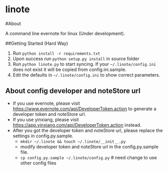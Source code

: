 # linote

#About

A command line evernote for linux (Under development).

##Getting Started (Hard Way)

1. Run `python install -r requirements.txt`
2. Upon success run `python setup.py install` in source folder
3. Run `python linote.py` to start syncing. If your `~/.linote/config.ini` does not exist it will be copied from config.ini.sample.
4. Edit the defaults in `~/.linote/config.ini` to show correct parameters. 

## About config developer and noteStore url

  - If you use evernote, please visit https://www.evernote.com/api/DeveloperToken.action to generate a developer token and noteStore url.
  - If you use yinxiang, please visit https://app.yinxiang.com/api/DeveloperToken.action instead.
  - After you got the developer token and noteStore url, please replace the settings in config.py.sample.
    - `mkdir ~/.linote && touch ~/.linote/__init__.py`  
    - modify developer token and noteStore url in the config.py.sample file.
    - `cp config.py.sample ~/.linote/config.py`  # need change to use other config files
